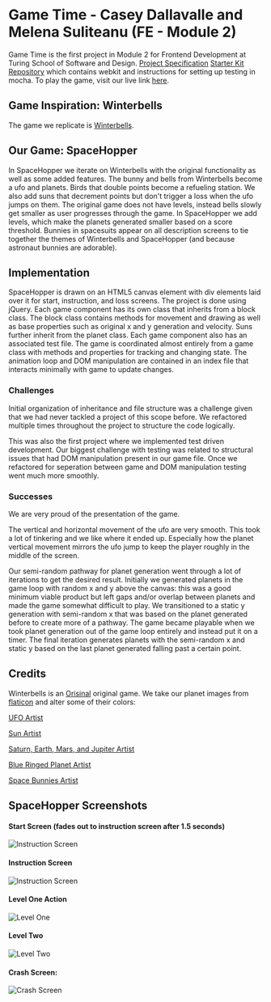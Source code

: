 # Game Time - Casey Dallavalle and Melena Suliteanu (FE - Module 2)

Game Time is the first project in Module 2 for Frontend Development at Turing School of Software and Design. 
[Project Specification](http://frontend.turing.io/projects/game-time.html)
[Starter Kit Repository](https://github.com/turingschool-examples/game-time-starter-kit-FEm1) which contains webkit and instructions for setting up testing in mocha. To play the game, visit our live link [here](http://casey-dallavalle-spacehopper.surge.sh/).

## Game Inspiration: Winterbells
The game we replicate is [Winterbells](http://www.ferryhalim.com/orisinal/g3/bells.htm). 

## Our Game: SpaceHopper
In SpaceHopper we iterate on Winterbells with the original functionality as well as some added features. 
The bunny and bells from Winterbells become a ufo and planets. Birds that double points become a refueling station. We also add suns that decrement points but don't trigger a loss when the ufo jumps on them. The original game does not have levels, instead bells slowly get smaller as user progresses through the game. In SpaceHopper we add levels, which make the planets generated smaller based on a score threshold. Bunnies in spacesuits appear on all description screens to tie together the themes of Winterbells and SpaceHopper (and because astronaut bunnies are adorable). 

## Implementation
SpaceHopper is drawn on an HTML5 canvas element with div elements laid over it for start, instruction, and loss screens.
The project is done using jQuery. Each game component has its own class that inherits from a block class. The block class contains methods for movement and drawing as well as base properties such as original x and y generation and velocity. Suns further inherit from the planet class. Each game component also has an associated test file.
The game is coordinated almost entirely from a game class with methods and properties for tracking and changing state. The animation loop and DOM manipulation are contained in an index file that interacts minimally with game to update changes.

### Challenges
Initial organization of inheritance and file structure was a challenge given that we had never tackled a project of this scope before. We refactored multiple times throughout the project to structure the code logically.

This was also the first project where we implemented test driven development. Our biggest challenge with testing was related to structural issues that had DOM manipulation present in our game file. Once we refactored for seperation between game and DOM manipulation testing went much more smoothly.

### Successes
We are very proud of the presentation of the game.

The vertical and horizontal movement of the ufo are very smooth. This took a lot of tinkering and we like where it ended up. Especially how the planet vertical movement mirrors the ufo jump to keep the player roughly in the middle of the screen.

Our semi-random pathway for planet generation went through a lot of iterations to get the desired result. Initially we generated planets in the game loop with random x and y above the canvas: this was a good minimum viable product but left gaps and/or overlap between planets and made the game somewhat difficult to play. We transitioned to a static y generation with semi-random x that was based on the planet generated before to create more of a pathway. The game became playable when we took planet generation out of the game loop entirely and instead put it on a timer. The final iteration generates planets with the semi-random x and static y based on the last planet generated falling past a certain point. 

## Credits
Winterbells is an [Orisinal](http://www.ferryhalim.com/orisinal/) original game.
We take our planet images from [flaticon](https://www.flaticon.com/) and alter some of their colors:

[UFO Artist](https://www.flaticon.com/authors/nikita-golubev)

[Sun Artist](https://www.flaticon.com/authors/vectors-market)

[Saturn, Earth, Mars, and Jupiter Artist](https://www.flaticon.com/authors/freepik)

[Blue Ringed Planet Artist](https://www.flaticon.com/authors/smashicons)

[Space Bunnies Artist](MaikeVierkant.tumblr.com)

## SpaceHopper Screenshots

#### Start Screen (fades out to instruction screen after 1.5 seconds)
![Instruction Screen](https://i.imgur.com/ZfQySAA.png)

#### Instruction Screen
![Instruction Screen](https://i.imgur.com/K7zly4z.png)

#### Level One Action
![Level One](https://i.imgur.com/Cb19SPk.png)

#### Level Two
![Level Two](https://i.imgur.com/zwY3MMM.png)

#### Crash Screen:
![Crash Screen](https://i.imgur.com/9rKwTFi.png)
